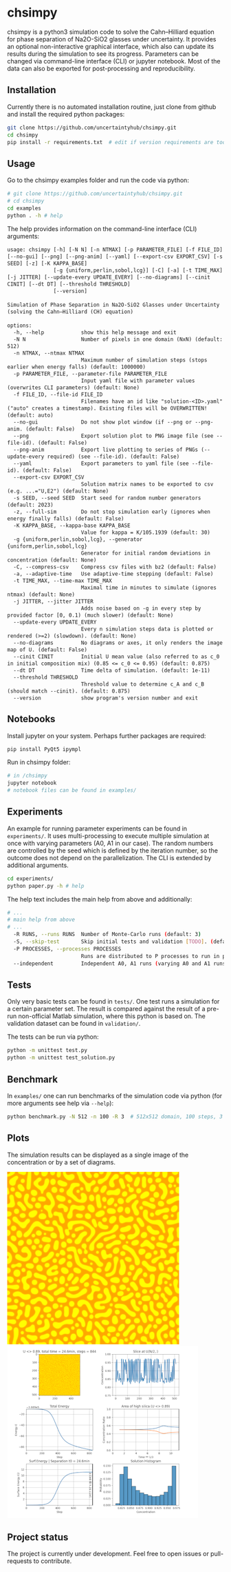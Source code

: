 # chsimpy

chsimpy is a python3 simulation code to solve the Cahn–Hilliard equation for phase separation of Na2O-SiO2 glasses under uncertainty.
It provides an optional non-interactive graphical interface, which also can update its results during the simulation to see its progress.
Parameters can be changed via command-line interface (CLI) or jupyter notebook.
Most of the data can also be exported for post-processing and reproducibility.

## Installation

Currently there is no automated installation routine, just clone from github and install the required python packages:

```bash
git clone https://github.com/uncertaintyhub/chsimpy.git
cd chsimpy
pip install -r requirements.txt  # edit if version requirements are too tight
```

## Usage

Go to the chsimpy examples folder and run the code via python:

```bash
# git clone https://github.com/uncertaintyhub/chsimpy.git
# cd chsimpy
cd examples
python . -h # help
```

The help provides information on the command-line interface (CLI) arguments:

```
usage: chsimpy [-h] [-N N] [-n NTMAX] [-p PARAMETER_FILE] [-f FILE_ID] [--no-gui] [--png] [--png-anim] [--yaml] [--export-csv EXPORT_CSV] [-s SEED] [-z] [-K KAPPA_BASE]
               [-g {uniform,perlin,sobol,lcg}] [-C] [-a] [-t TIME_MAX] [-j JITTER] [--update-every UPDATE_EVERY] [--no-diagrams] [--cinit CINIT] [--dt DT] [--threshold THRESHOLD]
               [--version]

Simulation of Phase Separation in Na2O-SiO2 Glasses under Uncertainty (solving the Cahn–Hilliard (CH) equation)

options:
  -h, --help            show this help message and exit
  -N N                  Number of pixels in one domain (NxN) (default: 512)
  -n NTMAX, --ntmax NTMAX
                        Maximum number of simulation steps (stops earlier when energy falls) (default: 1000000)
  -p PARAMETER_FILE, --parameter-file PARAMETER_FILE
                        Input yaml file with parameter values (overwrites CLI parameters) (default: None)
  -f FILE_ID, --file-id FILE_ID
                        Filenames have an id like "solution-<ID>.yaml" ("auto" creates a timestamp). Existing files will be OVERWRITTEN! (default: auto)
  --no-gui              Do not show plot window (if --png or --png-anim. (default: False)
  --png                 Export solution plot to PNG image file (see --file-id). (default: False)
  --png-anim            Export live plotting to series of PNGs (--update-every required) (see --file-id). (default: False)
  --yaml                Export parameters to yaml file (see --file-id). (default: False)
  --export-csv EXPORT_CSV
                        Solution matrix names to be exported to csv (e.g. ...="U,E2") (default: None)
  -s SEED, --seed SEED  Start seed for random number generators (default: 2023)
  -z, --full-sim        Do not stop simulation early (ignores when energy finally falls) (default: False)
  -K KAPPA_BASE, --kappa-base KAPPA_BASE
                        Value for kappa = K/105.1939 (default: 30)
  -g {uniform,perlin,sobol,lcg}, --generator {uniform,perlin,sobol,lcg}
                        Generator for initial random deviations in concentration (default: None)
  -C, --compress-csv    Compress csv files with bz2 (default: False)
  -a, --adaptive-time   Use adaptive-time stepping (default: False)
  -t TIME_MAX, --time-max TIME_MAX
                        Maximal time in minutes to simulate (ignores ntmax) (default: None)
  -j JITTER, --jitter JITTER
                        Adds noise based on -g in every step by provided factor [0, 0.1) (much slower) (default: None)
  --update-every UPDATE_EVERY
                        Every n simulation steps data is plotted or rendered (>=2) (slowdown). (default: None)
  --no-diagrams         No diagrams or axes, it only renders the image map of U. (default: False)
  --cinit CINIT         Initial U mean value (also referred to as c_0 in initial composition mix) (0.85 <= c_0 <= 0.95) (default: 0.875)
  --dt DT               Time delta of simulation. (default: 1e-11)
  --threshold THRESHOLD
                        Threshold value to determine c_A and c_B (should match --cinit). (default: 0.875)
  --version             show program's version number and exit
```

## Notebooks

Install jupyter on your system. Perhaps further packages are required:

```bash
pip install PyQt5 ipympl
```

Run in chsimpy folder:

```bash
# in /chsimpy
jupyter notebook
# notebook files can be found in examples/
```

## Experiments

An example for running parameter experiments can be found in `experiments/`.
It uses multi-processing to execute multiple simulation at once with varying parameters (A0, A1 in our case).
The random numbers are controlled by the seed which is defined by the iteration number, so the outcome does not depend on the parallelization.
The CLI is extended by additional arguments.

```bash
cd experiments/
python paper.py -h # help
```
The help text includes the main help from above and additionally:
```bash
# ...
# main help from above
# ...
  -R RUNS, --runs RUNS  Number of Monte-Carlo runs (default: 3)
  -S, --skip-test       Skip initial tests and validation [TODO]. (default: False)
  -P PROCESSES, --processes PROCESSES
                        Runs are distributed to P processes to run in parallel (-1 = auto) (default: -1)
  --independent         Independent A0, A1 runs (varying A0 and A1 runs separately. (default: False)
```

## Tests

Only very basic tests can be found in `tests/`. One test runs a simulation for a certain parameter set. The result is compared against the result of a pre-run non-official Matlab simulation, where this python is based on. The validation dataset can be found in `validation/`.

The tests can be run via python:

```bash
python -m unittest test.py
python -m unittest test_solution.py
```

## Benchmark

In `examples/` one can run benchmarks of the simulation code via python (for more arguments see help via `--help`):

```bash
python benchmark.py -N 512 -n 100 -R 3  # 512x512 domain, 100 steps, 3 runs
```

## Plots

The simulation results can be displayed as a single image of the concentration or by a set of diagrams.

![Simulation result image](picture.png)
![Simulation result diagrams](picture-diags.png)



## Project status

The project is currently under development. Feel free to open issues or pull-requests to contribute.
